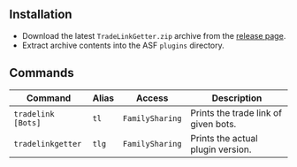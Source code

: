 ## Installation
- Download the latest `TradeLinkGetter.zip` archive from the [release page](https://github.com/dm1tz/TradeLinkGetter/releases/latest).
- Extract archive contents into the ASF `plugins` directory.

## Commands
Command | Alias | Access | Description
--- | ---| --- | ---
`tradelink [Bots]` | `tl` | `FamilySharing`| Prints the trade link of given bots.
`tradelinkgetter` | `tlg` | `FamilySharing`| Prints the actual plugin version.
